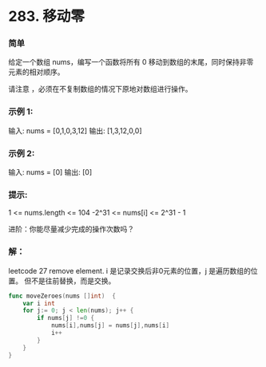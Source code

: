 # 283. 移动零

### 简单

给定一个数组 nums，编写一个函数将所有 0 移动到数组的末尾，同时保持非零元素的相对顺序。

请注意 ，必须在不复制数组的情况下原地对数组进行操作。

### 示例 1:

输入: nums = [0,1,0,3,12]
输出: [1,3,12,0,0]

### 示例 2:

输入: nums = [0]
输出: [0]

### 提示:

1 <= nums.length <= 104
-2^31 <= nums[i] <= 2^31 - 1

进阶：你能尽量减少完成的操作次数吗？

### 解：
leetcode 27 remove element. i 是记录交换后非0元素的位置，j 是遍历数组的位置。
但不是往前替换，而是交换。

```go
func moveZeroes(nums []int)  {
	var i int
	for j:= 0; j < len(nums); j++ {
		if nums[j] !=0 {
			nums[i],nums[j] = nums[j],nums[i]
			i++
		}
	}
}
```